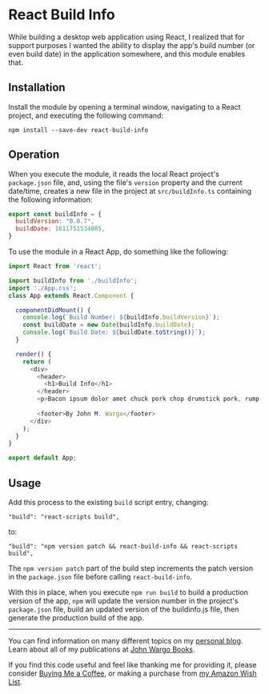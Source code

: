 # React Build Info

While building a desktop web application using React, I realized that for support purposes I wanted the ability to display the app's build number (or even build date) in the application somewhere, and this module enables that.

## Installation

Install the module by opening a terminal window, navigating to a React project, and executing the following command:

```shell
npm install --save-dev react-build-info
```

## Operation

When you execute the module, it reads the local React project's `package.json` file, and, using the file's `version` property and the current date/time, creates a new file in the project at `src/buildInfo.ts` containing the following information:

```JavaScript
export const buildInfo = {
  buildVersion: "0.0.7",
  buildDate: 1611751534805,
}
```

To use the module in a React App, do something like the following:

```javascript
import React from 'react';

import buildInfo from './buildInfo';
import './App.css';
class App extends React.Component {

  componentDidMount() {
    console.log(`Build Number: ${buildInfo.buildVersion}`);
    const buildDate = new Date(buildInfo.buildDate);
    console.log(`Build Date: ${buildDate.toString()}`);
  }

  render() {
    return (
      <div>
        <header>
          <h1>Build Info</h1>
        </header>        
        <p>Bacon ipsum dolor amet chuck pork chop drumstick pork, rump bresaola swine shankle landjaeger tri-tip filet mignon ham tenderloin. Ham hock strip steak cow jerky pig biltong, drumstick salami beef ribs pastrami fatback spare ribs flank tail. Venison cupim alcatra tongue, drumstick sirloin beef salami cow pork loin brisket jowl. Bresaola flank pork chop ham chislic. Shoulder pastrami sausage, frankfurter meatloaf corned beef pig chicken. Shank chislic spare ribs, turducken fatback swine short ribs ball tip shankle brisket meatball shoulder frankfurter kevin pork chop.</p>
        
        <footer>By John M. Wargo</footer>
      </div>
    );
  }
}

export default App;
```

## Usage

Add this process to the existing `build` script entry, changing:

```text
"build": "react-scripts build",
```

to:

```text
"build": "npm version patch && react-build-info && react-scripts build",
```

The `npm version patch` part of the build step increments the patch version in the `package.json` file before calling `react-build-info`.

With this in place, when you execute `npm run build` to build a production version of the app, `npm` will update the version number in the project's `package.json` file, build an updated version of the buildinfo.js file, then generate the production build of the app.

***

You can find information on many different topics on my [personal blog](http://www.johnwargo.com). Learn about all of my publications at [John Wargo Books](http://www.johnwargobooks.com).

If you find this code useful and feel like thanking me for providing it, please consider <a href="https://www.buymeacoffee.com/johnwargo" target="_blank">Buying Me a Coffee</a>, or making a purchase from [my Amazon Wish List](https://amzn.com/w/1WI6AAUKPT5P9).
